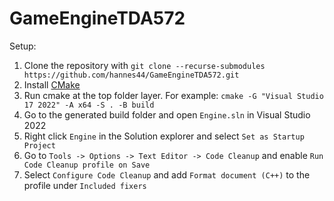 # GameEngineTDA572

Setup:
1. Clone the repository with `git clone --recurse-submodules https://github.com/hannes44/GameEngineTDA572.git`
2. Install [CMake](https://cmake.org/download/)
3. Run cmake at the top folder layer. For example: `cmake -G "Visual Studio 17 2022" -A x64 -S . -B build`
4. Go to the generated build folder and open `Engine.sln` in Visual Studio 2022
5. Right click `Engine` in the Solution explorer and select `Set as Startup Project`
6. Go to `Tools -> Options -> Text Editor -> Code Cleanup` and enable `Run Code Cleanup profile on Save`
7. Select `Configure Code Cleanup` and add `Format document (C++)` to the profile under `Included fixers`